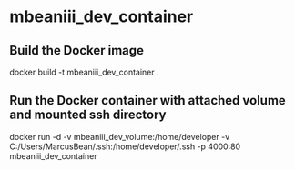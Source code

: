 # mbeaniii_dev_container

## Build the Docker image
docker build -t mbeaniii_dev_container .

## Run the Docker container with attached volume and mounted ssh directory
docker run -d -v mbeaniii_dev_volume:/home/developer -v C:/Users/MarcusBean/.ssh:/home/developer/.ssh -p 4000:80 mbeaniii_dev_container
